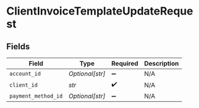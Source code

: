 # ClientInvoiceTemplateUpdateRequest


## Fields

| Field               | Type                | Required            | Description         |
| ------------------- | ------------------- | ------------------- | ------------------- |
| `account_id`        | *Optional[str]*     | :heavy_minus_sign:  | N/A                 |
| `client_id`         | *str*               | :heavy_check_mark:  | N/A                 |
| `payment_method_id` | *Optional[str]*     | :heavy_minus_sign:  | N/A                 |